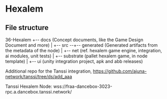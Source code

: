 # Hexalem

## File structure
36-Hexalem
   +-- docs (Concept documents, like the Game Design Document and more)
   |
   +-- src --+-- generated (Generated artifacts from the metadata of the node)
             |
             +-- net (ref. hexalem game engine, integration, ai modules, unit tests)
             |
             +-- substrate (pallet hexalem game, in node template)
             |
             +-- ui (unity integration project, apk and abb releases)
 
Additional repo for the Tanssi integration,
https://github.com/ajuna-network/tanssi/tree/ds/add_aaa

Tanssi Hexalem Node: wss://fraa-dancebox-3023-rpc.a.dancebox.tanssi.network/